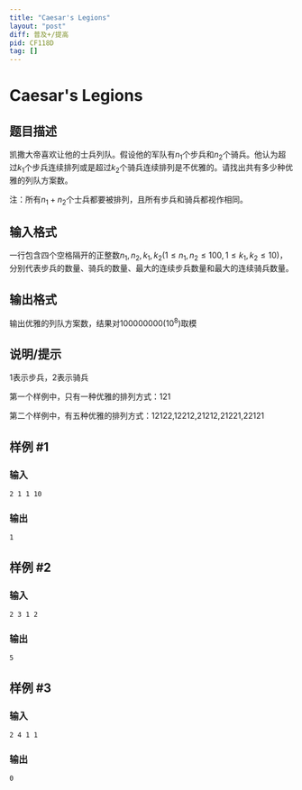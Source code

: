 ```yaml
---
title: "Caesar's Legions"
layout: "post"
diff: 普及+/提高
pid: CF118D
tag: []
---
```


# Caesar's Legions

## 题目描述

凯撒大帝喜欢让他的士兵列队。假设他的军队有$n_1$个步兵和$n_2$个骑兵。他认为超过$k_1$个步兵连续排列或是超过$k_2$个骑兵连续排列是不优雅的。请找出共有多少种优雅的列队方案数。

注：所有$n_1+n_2$个士兵都要被排列，且所有步兵和骑兵都视作相同。

## 输入格式

一行包含四个空格隔开的正整数$n_1,n_2,k_1,k_2(1 \leq n_1, n_2 \leq 100, 1 \leq k_1, k_2 \leq 10)$，分别代表步兵的数量、骑兵的数量、最大的连续步兵数量和最大的连续骑兵数量。

## 输出格式

输出优雅的列队方案数，结果对$100000000(10^8)$取模

## 说明/提示

1表示步兵，2表示骑兵

第一个样例中，只有一种优雅的排列方式：121

第二个样例中，有五种优雅的排列方式：12122,12212,21212,21221,22121

## 样例 #1

### 输入

```
2 1 1 10

```

### 输出

```
1

```

## 样例 #2

### 输入

```
2 3 1 2

```

### 输出

```
5

```

## 样例 #3

### 输入

```
2 4 1 1

```

### 输出

```
0

```

